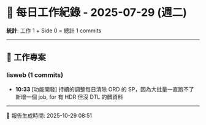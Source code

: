 # 📅 每日工作紀錄 - 2025-07-29 (週二)

**統計**: 工作 1 + Side 0 = 總計 1 commits

---

## 💼 工作專案

### lisweb (1 commits)

- **10:33** [功能開發] 持續的調整每日清除 ORD 的 SP，因為大批量一直跑不了 新增一個 job, for 有 HDR 但沒 DTL 的髒資料

---

📅 報告生成時間: 2025-10-29 08:51
